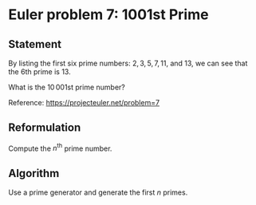 # Euler problem 7: 1001st Prime

## Statement

By listing the first six prime numbers: $2, 3, 5, 7, 11$, and $13$, we can see that the $6$th prime is $13$.

What is the $10\,001$st prime number?


Reference: https://projecteuler.net/problem=7

## Reformulation 

Compute the $n^\text{th}$ prime number.

## Algorithm 

Use a prime generator and generate the first $n$ primes.
  